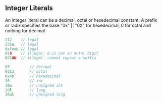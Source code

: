 ## Integer Literals

An integer literal can be a decimal, octal or hexedecimal constant. A prefix
or radix specifies the base "0x" || "0X" for hexedecimal, 0 for octal and 
nothing for decimal 

```c
212    // legal
231u   // legal
0xFeeL // legal
078    // illegal: 8 is not an octal digit
032UU  // illegal: cannot repeat a suffix
```

```c
85         // decimal
0213       // octal 
0x4b       // hexadecimal 
30         // int 
30u        // unsigned int 
30l        // long 
30ul       // unsigned long
```
